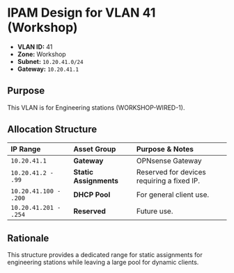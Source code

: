 # IPAM Design for VLAN 41 (Workshop)

- **VLAN ID:** 41
- **Zone:** Workshop
- **Subnet:** `10.20.41.0/24`
- **Gateway:** `10.20.41.1`

## Purpose

This VLAN is for Engineering stations (WORKSHOP-WIRED-1).

## Allocation Structure

| IP Range | Asset Group | Purpose & Notes |
| :--- | :--- | :--- |
| `10.20.41.1` | **Gateway** | OPNsense Gateway |
| `10.20.41.2 - .99` | **Static Assignments** | Reserved for devices requiring a fixed IP. |
| `10.20.41.100 - .200`| **DHCP Pool** | For general client use. |
| `10.20.41.201 - .254`| **Reserved** | Future use. |

## Rationale

This structure provides a dedicated range for static assignments for engineering stations while leaving a large pool for dynamic clients.
